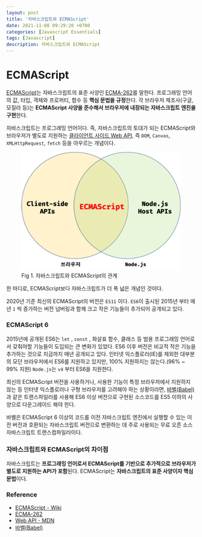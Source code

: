 ```yaml
---
layout: post
title: '자바스크립트와 ECMAScript'
date: 2021-11-08 09:29:20 +0700
categories: [Javascript Essentials]
tags: [Javascript]
description: 자바스크립트와 ECMAScript
---
```


# ECMAScript

<a href="https://ko.wikipedia.org/wiki/ECMA%EC%8A%A4%ED%81%AC%EB%A6%BD%ED%8A%B8" target="_blank" rel="noopener">ECMAScript</a>는 자바스크립트의 표준 사양인 <a href="https://www.ecma-international.org/publications-and-standards/standards/ecma-262/" target="_blank" rel="noopener">ECMA-262</a>를 말한다. 프로그래밍 언어의 값, 타입, 객체와 프로퍼티, 함수 등 **핵심 문법을 규정**한다. 각 브라우저 제조사(구글, 모질라 등)는 **ECMAScript 사양을 준수해서 브라우저에 내장되는 자바스크립트 엔진을 구현**한다.

자바스크립트는 프로그래밍 언어이다. 즉, 자바스크립트의 토대가 되는 ECMAScript와 브라우저가 별도로 지원하는 <a href="https://developer.mozilla.org/ko/docs/Web/API" target="_blank" rel="noopener">클라이언트 사이드 Web API</a>, 즉 `DOM`, `Canvas`, `XMLHttpRequest`, `fetch` 등을 아우르는 개념이다.

<figure>
<img src="./../../images/ecmascript1.png">
<figcaption>Fig 1. 자바스크립트와 ECMAScript의 관계</figcaption>
</figure>

한 마디로, ECMAScript보다 자바스크립트가 더 폭 넓은 개념인 것이다.

2020년 기준 최신의 ECMAScript의 버전은 `ES11` 이다. `ES6`이 출시된 2015년 부터 매년 `1` 씩 증가하는 버전 넘버링과 함께 크고 작은 기능들이 추가되어 공개되고 있다.

### ECMAScript 6

2015년에 공개된 ES6는 `let` , `const` , 화살표 함수, 클래스 등 범용 프로그래밍 언어로서 갖춰야할 기능들이 도입되는 큰 변화가 있었다. ES6 이후 버전은 비교적 작은 기능을 추가하는 것으로 지금까지 매년 공개되고 있다. 인터넷 익스플로러(IE)를 제외한 대부분의 모던 브라우저에서 ES6를 지원하고 있지만, 100% 지원하지는 않는다.(96% ~ 99% 지원) `Node.js`는 `v4` 부터 ES6을 지원한다.

최신의 ECMAScript 버전을 사용하거나, 사용한 기능이 특정 브라우저에서 지원하지 않는 등 인터넷 익스플로러나 구형 브라우저를 고려해야 하는 상황이라면, <a href="https://babeljs.io/" target="_blank" rel="noopener">바벨(Babel)</a>과 같은 트랜스파일러를 사용해 ES6 이상 버전으로 구현된 소스코드를 ES5 이하의 사양으로 다운그레이드 해야 한다.

바벨은 ECMAScript 6 이상의 코드를 이전 자바스크립트 엔진에서 실행할 수 있는 이전 버전과 호환되는 자바스크립트 버전으로 변환하는 데 주로 사용되는 무료 오픈 소스 자바스크립트 트랜스컴파일러이다.

### 자바스크립트와 ECMAScript의 차이점

자바스크립트는 **프로그래밍 언어로서 ECMAScript를 기반으로 추가적으로 브라우저가 별도로 지원하는 API가 포함**된다. ECMAScript는 **자바스크립트의 표준 사양이자 핵심 문법**이다.

### Reference

- <a href="https://ko.wikipedia.org/wiki/ECMA%EC%8A%A4%ED%81%AC%EB%A6%BD%ED%8A%B8" target="_blank" rel="noopener">ECMAScript - Wiki</a>
- <a href="https://www.ecma-international.org/publications-and-standards/standards/ecma-262/" target="_blank" rel="noopener">ECMA-262</a>
- <a href="https://developer.mozilla.org/ko/docs/Web/API" target="_blank" rel="noopener">Web API - MDN</a>
- <a href="https://babeljs.io/" target="_blank" rel="noopener">바벨(Babel)</a>
